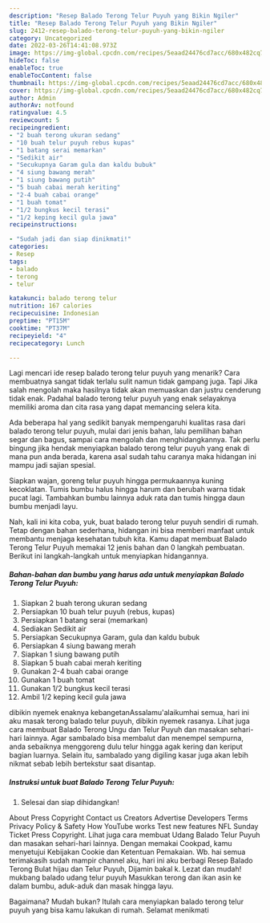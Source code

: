 ```yaml
---
description: "Resep Balado Terong Telur Puyuh yang Bikin Ngiler"
title: "Resep Balado Terong Telur Puyuh yang Bikin Ngiler"
slug: 2412-resep-balado-terong-telur-puyuh-yang-bikin-ngiler
category: Uncategorized
date: 2022-03-26T14:41:08.973Z
image: https://img-global.cpcdn.com/recipes/5eaad24476cd7acc/680x482cq70/balado-terong-telur-puyuh-foto-resep-utama.jpg
hideToc: false
enableToc: true
enableTocContent: false
thumbnail: https://img-global.cpcdn.com/recipes/5eaad24476cd7acc/680x482cq70/balado-terong-telur-puyuh-foto-resep-utama.jpg
cover: https://img-global.cpcdn.com/recipes/5eaad24476cd7acc/680x482cq70/balado-terong-telur-puyuh-foto-resep-utama.jpg
author: Admin
authorAv: notfound
ratingvalue: 4.5
reviewcount: 5
recipeingredient:
- "2 buah terong ukuran sedang"
- "10 buah telur puyuh rebus kupas"
- "1 batang serai memarkan"
- "Sedikit air"
- "Secukupnya Garam gula dan kaldu bubuk"
- "4 siung bawang merah"
- "1 siung bawang putih"
- "5 buah cabai merah keriting"
- "2-4 buah cabai orange"
- "1 buah tomat"
- "1/2 bungkus kecil terasi"
- "1/2 keping kecil gula jawa"
recipeinstructions:

- "Sudah jadi dan siap dinikmati!"
categories:
- Resep
tags:
- balado
- terong
- telur

katakunci: balado terong telur 
nutrition: 167 calories
recipecuisine: Indonesian
preptime: "PT15M"
cooktime: "PT37M"
recipeyield: "4"
recipecategory: Lunch

---
```



Lagi mencari ide resep balado terong telur puyuh yang menarik? Cara membuatnya sangat tidak terlalu sulit namun tidak gampang juga. Tapi Jika salah mengolah maka hasilnya tidak akan memuaskan dan justru cenderung tidak enak. Padahal balado terong telur puyuh yang enak selayaknya memiliki aroma dan cita rasa yang dapat memancing selera kita.


Ada beberapa hal yang sedikit banyak mempengaruhi kualitas rasa dari balado terong telur puyuh, mulai dari jenis bahan, lalu pemilihan bahan segar dan bagus, sampai cara mengolah dan menghidangkannya. Tak perlu bingung jika hendak menyiapkan balado terong telur puyuh yang enak di mana pun anda berada, karena asal sudah tahu caranya maka hidangan ini mampu jadi sajian spesial.

Siapkan wajan, goreng telur puyuh hingga permukaannya kuning kecoklatan. Tumis bumbu halus hingga harum dan berubah warna tidak pucat lagi. Tambahkan bumbu lainnya aduk rata dan tumis hingga daun bumbu menjadi layu.


Nah, kali ini kita coba, yuk, buat balado terong telur puyuh sendiri di rumah. Tetap dengan bahan sederhana, hidangan ini bisa memberi manfaat untuk membantu menjaga kesehatan tubuh kita. Kamu dapat membuat Balado Terong Telur Puyuh memakai 12 jenis bahan dan 0 langkah pembuatan. Berikut ini langkah-langkah untuk menyiapkan hidangannya.

<!--inarticleads1-->

##### Bahan-bahan dan bumbu yang harus ada untuk menyiapkan Balado Terong Telur Puyuh:

1. Siapkan 2 buah terong ukuran sedang
1. Persiapkan 10 buah telur puyuh (rebus, kupas)
1. Persiapkan 1 batang serai (memarkan)
1. Sediakan Sedikit air
1. Persiapkan Secukupnya Garam, gula dan kaldu bubuk
1. Persiapkan 4 siung bawang merah
1. Siapkan 1 siung bawang putih
1. Siapkan 5 buah cabai merah keriting
1. Gunakan 2-4 buah cabai orange
1. Gunakan 1 buah tomat
1. Gunakan 1/2 bungkus kecil terasi
1. Ambil 1/2 keping kecil gula jawa


dibikin nyemek enaknya kebangetanAssalamu&#39;alaikumhai semua, hari ini aku masak terong balado telur puyuh, dibikin nyemek rasanya. Lihat juga cara membuat Balado Terong Ungu dan Telur Puyuh dan masakan sehari-hari lainnya. Agar sambalado bisa membalut dan menempel sempurna, anda sebaiknya menggoreng dulu telur hingga agak kering dan keriput bagian luarnya. Selain itu, sambalado yang digiling kasar juga akan lebih nikmat sebab lebih bertekstur saat disantap. 

<!--inarticleads2-->

##### Instruksi untuk buat Balado Terong Telur Puyuh:


1. Selesai dan siap dihidangkan!

About Press Copyright Contact us Creators Advertise Developers Terms Privacy Policy &amp; Safety How YouTube works Test new features NFL Sunday Ticket Press Copyright. Lihat juga cara membuat Udang Balado Telur Puyuh dan masakan sehari-hari lainnya. Dengan memakai Cookpad, kamu menyetujui Kebijakan Cookie dan Ketentuan Pemakaian. Wb. hai semua terimakasih sudah mampir channel aku, hari ini aku berbagi Resep Balado Terong Bulat hijau dan Telur Puyuh, Dijamin bakal k. Lezat dan mudah! mukbang balado udang telur puyuh Masukkan terong dan ikan asin ke dalam bumbu, aduk-aduk dan masak hingga layu. 

Bagaimana? Mudah bukan? Itulah cara menyiapkan balado terong telur puyuh yang bisa kamu lakukan di rumah. Selamat menikmati

